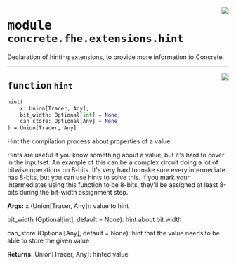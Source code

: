 <!-- markdownlint-disable -->

<a href="../../tempdirectoryforapidocs/.venvtrash/lib/python3.10/site-packages/concrete/fhe/extensions/hint.py#L0"><img align="right" style="float:right;" src="https://img.shields.io/badge/-source-cccccc?style=flat-square"></a>

# <kbd>module</kbd> `concrete.fhe.extensions.hint`
Declaration of hinting extensions, to provide more information to Concrete. 


---

<a href="../../tempdirectoryforapidocs/.venvtrash/lib/python3.10/site-packages/concrete/fhe/extensions/hint.py#L11"><img align="right" style="float:right;" src="https://img.shields.io/badge/-source-cccccc?style=flat-square"></a>

## <kbd>function</kbd> `hint`

```python
hint(
    x: Union[Tracer, Any],
    bit_width: Optional[int] = None,
    can_store: Optional[Any] = None
) → Union[Tracer, Any]
```

Hint the compilation process about properties of a value. 

Hints are useful if you know something about a value, but it's hard to cover in the inputset. An example of this can be a complex circuit doing a lot of bitwise operations on 8-bits. It's very hard to make sure every intermediate has 8-bits, but you can use hints to solve this. If you mark your intermediates using this function to be 8-bits, they'll be assigned at least 8-bits during the bit-width assignment step. 



**Args:**
  x (Union[Tracer, Any]):  value to hint 

 bit_width (Optional[int], default = None):  hint about bit width 

 can_store (Optional[Any], default = None):  hint that the value needs to be able to store the given value 



**Returns:**
  Union[Tracer, Any]:  hinted value 


